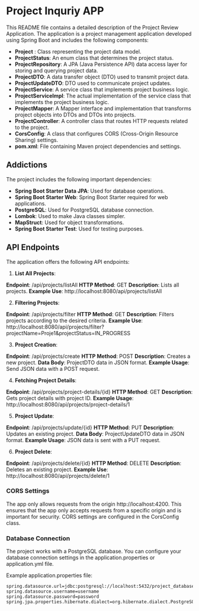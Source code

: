 # Project Inquriy APP

This README file contains a detailed description of the Project Review Application. The application is a project management application developed using Spring Boot and includes the following components:

- **Project** : Class representing the project data model.
- **ProjectStatus**: An enum class that determines the project status.
- **ProjectRepository**: A JPA (Java Persistence API) data access layer for storing and querying project data.
- **ProjectDTO**: A data transfer object (DTO) used to transmit project data.
- **ProjectUpdateDTO**: DTO used to communicate project updates.
- **ProjectService**: A service class that implements project business logic.
- **ProjectServiceImpl**: The actual implementation of the service class that implements the project business logic.
- **ProjectMapper**: A Mapper interface and implementation that transforms project objects into DTOs and DTOs into projects.
- **ProjectController**: A controller class that routes HTTP requests related to the project.
- **CorsConfig**: A class that configures CORS (Cross-Origin Resource Sharing) settings.
- **pom.xml**: File containing Maven project dependencies and settings.

## Addictions
The project includes the following important dependencies:

- **Spring Boot Starter Data JPA**: Used for database operations.
- **Spring Boot Starter Web**: Spring Boot Starter required for web applications.
- **PostgreSQL**: Used for PostgreSQL database connection.
- **Lombok**: Used to make Java classes simpler.
- **MapStruct**: Used for object transformations.
- **Spring Boot Starter Test**: Used for testing purposes.

## API Endpoints
The application offers the following API endpoints:
1. **List All Projects**:

**Endpoint**: /api/projects/listAll
**HTTP Method**: GET
**Description**: Lists all projects.
**Example Use**: http://localhost:8080/api/projects/listAll

2. **Filtering Projects**:

**Endpoint**: /api/projects/filter
**HTTP Method**: GET
**Description**: Filters projects according to the desired criteria.
**Example Use**: http://localhost:8080/api/projects/filter?projectName=Proje1&projectStatus=IN_PROGRESS

3. **Project Creation**:

**Endpoint**: /api/projects/create
**HTTP Method**: POST
**Description**: Creates a new project.
**Data Body**: ProjectDTO data in JSON format.
**Example Usage**: Send JSON data with a POST request.

4. **Fetching Project Details**:

**Endpoint**: /api/projects/project-details/{id}
**HTTP Method**: GET
**Description**: Gets project details with project ID.
**Example Usage**: http://localhost:8080/api/projects/project-details/1

5. **Project Update**:

**Endpoint**: /api/projects/update/{id}
**HTTP Method**: PUT
**Description**: Updates an existing project.
**Data Body**: ProjectUpdateDTO data in JSON format.
**Example Usage**: JSON data is sent with a PUT request.

6. **Project Delete**:

**Endpoint**: /api/projects/delete/{id}
**HTTP Method**: DELETE
**Description**: Deletes an existing project.
**Example Use**: http://localhost:8080/api/projects/delete/1

### CORS Settings
The app only allows requests from the origin http://localhost:4200. This ensures that the app only accepts requests from a specific origin and is important for security. CORS settings are configured in the CorsConfig class.

### Database Connection
The project works with a PostgreSQL database. You can configure your database connection settings in the application.properties or application.yml file.

Example application.properties file:
```properties
spring.datasource.url=jdbc:postgresql://localhost:5432/project_database
spring.datasource.username=username
spring.datasource.password=password
spring.jpa.properties.hibernate.dialect=org.hibernate.dialect.PostgreSQLDialect
```

